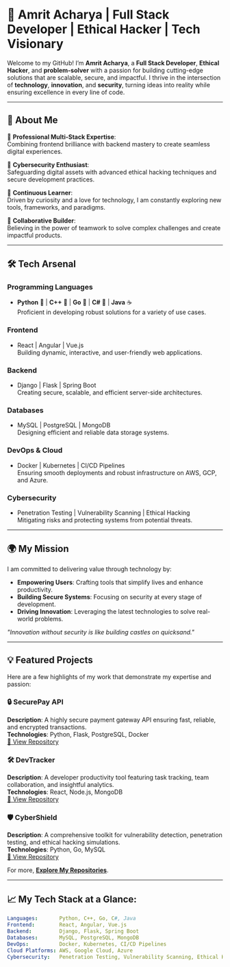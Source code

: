 # 🚀 Amrit Acharya | Full Stack Developer | Ethical Hacker | Tech Visionary

Welcome to my GitHub! I’m **Amrit Acharya**, a **Full Stack Developer**, **Ethical Hacker**, and **problem-solver** with a passion for building cutting-edge solutions that are scalable, secure, and impactful. I thrive in the intersection of **technology**, **innovation**, and **security**, turning ideas into reality while ensuring excellence in every line of code.

---

## 🌟 About Me

🔹 **Professional Multi-Stack Expertise**:  
Combining frontend brilliance with backend mastery to create seamless digital experiences.

🔹 **Cybersecurity Enthusiast**:  
Safeguarding digital assets with advanced ethical hacking techniques and secure development practices.

🔹 **Continuous Learner**:  
Driven by curiosity and a love for technology, I am constantly exploring new tools, frameworks, and paradigms.

🔹 **Collaborative Builder**:  
Believing in the power of teamwork to solve complex challenges and create impactful products.

---

## 🛠️ Tech Arsenal

### **Programming Languages**
- **Python** 🐍 | **C++** 🔗 | **Go** 🐹 | **C#** 💎 | **Java** ☕  
  Proficient in developing robust solutions for a variety of use cases.

### **Frontend**
- React | Angular | Vue.js  
  Building dynamic, interactive, and user-friendly web applications.

### **Backend**
- Django | Flask | Spring Boot  
  Creating secure, scalable, and efficient server-side architectures.

### **Databases**
- MySQL | PostgreSQL | MongoDB  
  Designing efficient and reliable data storage systems.

### **DevOps & Cloud**
- Docker | Kubernetes | CI/CD Pipelines  
  Ensuring smooth deployments and robust infrastructure on AWS, GCP, and Azure.

### **Cybersecurity**
- Penetration Testing | Vulnerability Scanning | Ethical Hacking  
  Mitigating risks and protecting systems from potential threats.

---

## 🌍 My Mission

I am committed to delivering value through technology by:  
- **Empowering Users**: Crafting tools that simplify lives and enhance productivity.  
- **Building Secure Systems**: Focusing on security at every stage of development.  
- **Driving Innovation**: Leveraging the latest technologies to solve real-world problems.

_"Innovation without security is like building castles on quicksand."_  

---

## 💡 Featured Projects

Here are a few highlights of my work that demonstrate my expertise and passion:

### 🔒 **SecurePay API**  
**Description**: A highly secure payment gateway API ensuring fast, reliable, and encrypted transactions.  
**Technologies**: Python, Flask, PostgreSQL, Docker  
[🔗 View Repository](#)

### 🛠️ **DevTracker**  
**Description**: A developer productivity tool featuring task tracking, team collaboration, and insightful analytics.  
**Technologies**: React, Node.js, MongoDB  
[🔗 View Repository](#)

### 🛡️ **CyberShield**  
**Description**: A comprehensive toolkit for vulnerability detection, penetration testing, and ethical hacking simulations.  
**Technologies**: Python, Go, MySQL  
[🔗 View Repository](#)

For more, **[Explore My Repositories](https://github.com/amritacharya022)**.

---

## 📈 My Tech Stack at a Glance:

```yaml
Languages:       Python, C++, Go, C#, Java
Frontend:        React, Angular, Vue.js
Backend:         Django, Flask, Spring Boot
Databases:       MySQL, PostgreSQL, MongoDB
DevOps:          Docker, Kubernetes, CI/CD Pipelines
Cloud Platforms: AWS, Google Cloud, Azure
Cybersecurity:   Penetration Testing, Vulnerability Scanning, Ethical Hacking
